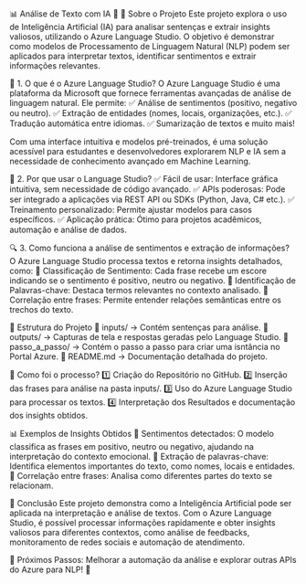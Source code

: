 📊 Análise de Texto com IA 🤖
📌 Sobre o Projeto
Este projeto explora o uso de Inteligência Artificial (IA) para analisar sentenças e extrair insights valiosos, utilizando o Azure Language Studio. O objetivo é demonstrar como modelos de Processamento de Linguagem Natural (NLP) podem ser aplicados para interpretar textos, identificar sentimentos e extrair informações relevantes.

🚀 1. O que é o Azure Language Studio?
O Azure Language Studio é uma plataforma da Microsoft que fornece ferramentas avançadas de análise de linguagem natural. Ele permite:
✅ Análise de sentimentos (positivo, negativo ou neutro).
✅ Extração de entidades (nomes, locais, organizações, etc.).
✅ Tradução automática entre idiomas.
✅ Sumarização de textos e muito mais!

Com uma interface intuitiva e modelos pré-treinados, é uma solução acessível para estudantes e desenvolvedores explorarem NLP e IA sem a necessidade de conhecimento avançado em Machine Learning.

🧠 2. Por que usar o Language Studio?
✅ Fácil de usar: Interface gráfica intuitiva, sem necessidade de código avançado.
✅ APIs poderosas: Pode ser integrado a aplicações via REST API ou SDKs (Python, Java, C# etc.).
✅ Treinamento personalizado: Permite ajustar modelos para casos específicos.
✅ Aplicação prática: Ótimo para projetos acadêmicos, automação e análise de dados.

🔍 3. Como funciona a análise de sentimentos e extração de informações?
O Azure Language Studio processa textos e retorna insights detalhados, como:
📌 Classificação de Sentimento: Cada frase recebe um escore indicando se o sentimento é positivo, neutro ou negativo.
📌 Identificação de Palavras-chave: Destaca termos relevantes no contexto analisado.
📌 Correlação entre frases: Permite entender relações semânticas entre os trechos do texto.

📂 Estrutura do Projeto
📁 inputs/ → Contém sentenças para análise.
📁 outputs/ → Capturas de tela e respostas geradas pelo Language Studio.
📁 passo_a_passo/ → Contém o passo a passo para criar uma isntância no Portal Azure.
📄 README.md → Documentação detalhada do projeto.

🔧 Como foi o processo?
1️⃣ Criação do Repositório no GitHub.
2️⃣ Inserção das frases para análise na pasta inputs/.
3️⃣ Uso do Azure Language Studio para processar os textos.
4️⃣ Interpretação dos Resultados e documentação dos insights obtidos.

📊 Exemplos de Insights Obtidos
🔹 Sentimentos detectados: O modelo classifica as frases em positivo, neutro ou negativo, ajudando na interpretação do contexto emocional.
🔹 Extração de palavras-chave: Identifica elementos importantes do texto, como nomes, locais e entidades.
🔹 Correlação entre frases: Analisa como diferentes partes do texto se relacionam.

🎯 Conclusão
Este projeto demonstra como a Inteligência Artificial pode ser aplicada na interpretação e análise de textos. Com o Azure Language Studio, é possível processar informações rapidamente e obter insights valiosos para diferentes contextos, como análise de feedbacks, monitoramento de redes sociais e automação de atendimento.

🔹 Próximos Passos: Melhorar a automação da análise e explorar outras APIs do Azure para NLP! 🚀